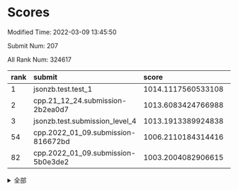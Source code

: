 # Scores

Modified Time: 2022-03-09 13:45:50

Submit Num: 207

All Rank Num: 324617

| rank |               submit               |       score        |       sigma        | pk_num |
| :--- | :--------------------------------- | :----------------- | :----------------- | :----- |
| 1    | jsonzb.test.test_1                 | 1014.1117560533108 | 0.8009077283125728 | 6270   |
| 2    | cpp.21_12_24.submission-2b2ea0d7   | 1013.6083424766988 | 0.8080086402715211 | 6273   |
| 3    | jsonzb.test.submission_level_4     | 1013.1913389924838 | 0.771794924944203  | 6274   |
| 54   | cpp.2022_01_09.submission-816672bd | 1006.2110184314416 | 0.7223885994499317 | 6272   |
| 82   | cpp.2022_01_09.submission-5b0e3de2 | 1003.2004082906615 | 0.7087110351189733 | 6273   |


<details>
<summary>全部</summary>

| rank |                 submit                 |       score        |       sigma        | pk_num |
| :--- | :------------------------------------- | :----------------- | :----------------- | :----- |
| 1    | jsonzb.test.test_1                     | 1014.1117560533108 | 0.8009077283125728 | 6270   |
| 2    | cpp.21_12_24.submission-2b2ea0d7       | 1013.6083424766988 | 0.8080086402715211 | 6273   |
| 3    | jsonzb.test.submission_level_4         | 1013.1913389924838 | 0.771794924944203  | 6274   |
| 4    | gobigger.level_3.submission_level_3_1  | 1012.004247178113  | 0.7896406032362111 | 6268   |
| 5    | gobigger.level_3.submission_level_3_2  | 1011.6959972860074 | 0.7775526082859444 | 6273   |
| 6    | gobigger.level_3.submission_level_3_33 | 1011.5675221935766 | 0.7863231459415628 | 6275   |
| 7    | gobigger.level_3.submission_level_3_5  | 1011.3299869367733 | 0.7799677632694156 | 6271   |
| 8    | gobigger.level_3.submission_level_3_3  | 1011.1460507873187 | 0.768158645540495  | 6273   |
| 9    | gobigger.level_3.submission_level_3_7  | 1011.1163591061236 | 0.766014519915529  | 6271   |
| 10   | gobigger.level_3.submission_level_3_14 | 1011.0941558655043 | 0.7752302188790859 | 6278   |
| 11   | gobigger.level_3.submission_level_3_27 | 1010.933288315246  | 0.7710883780941442 | 6272   |
| 12   | gobigger.level_3.submission_level_3_37 | 1010.8349512153868 | 0.7631398112301647 | 6276   |
| 13   | gobigger.level_3.submission_level_3_41 | 1010.5605400863711 | 0.785840896186116  | 6272   |
| 14   | gobigger.level_3.submission_level_3_11 | 1010.5370818318602 | 0.7841478813407956 | 6278   |
| 15   | gobigger.level_3.submission_level_3_24 | 1010.4480253289742 | 0.7618031629577127 | 6271   |
| 16   | gobigger.level_3.submission_level_3_17 | 1010.3332222520196 | 0.7671230421489185 | 6276   |
| 17   | gobigger.level_3.submission_level_3_19 | 1010.2426034574827 | 0.7968973572267585 | 6272   |
| 18   | gobigger.level_3.submission_level_3_22 | 1010.2261790858436 | 0.77584863049208   | 6268   |
| 19   | gobigger.level_3.submission_level_3_48 | 1010.1834643400381 | 0.7673170173992135 | 6276   |
| 20   | gobigger.level_3.submission_level_3_28 | 1010.1472134026104 | 0.7669044332770008 | 6269   |
| 21   | gobigger.level_3.submission_level_3_8  | 1010.0884600701161 | 0.750514859451754  | 6270   |
| 22   | gobigger.level_3.submission_level_3_10 | 1010.0440112065875 | 0.75859199517257   | 6272   |
| 23   | gobigger.level_3.submission_level_3_6  | 1009.9570074243993 | 0.745939461892496  | 6274   |
| 24   | gobigger.level_3.submission_level_3_46 | 1009.9487000838574 | 0.7615624543213092 | 6274   |
| 25   | gobigger.level_3.submission_level_3_25 | 1009.9461270143094 | 0.7513267463995744 | 6276   |
| 26   | gobigger.level_3.submission_level_3_12 | 1009.8674607787913 | 0.7529043358417497 | 6276   |
| 27   | gobigger.level_3.submission_level_3_15 | 1009.8388984674917 | 0.7514098001821691 | 6269   |
| 28   | gobigger.level_3.submission_level_3_26 | 1009.8323036927151 | 0.7464727963818841 | 6274   |
| 29   | gobigger.level_3.submission_level_3_49 | 1009.7460351406273 | 0.7523579388221526 | 6267   |
| 30   | gobigger.level_3.submission_level_3_21 | 1009.7352025536411 | 0.7414557005394286 | 6271   |
| 31   | gobigger.level_3.submission_level_3_43 | 1009.6443910274087 | 0.7437863509946121 | 6268   |
| 32   | gobigger.level_3.submission_level_3_31 | 1009.6015778017671 | 0.7459126055175257 | 6269   |
| 33   | gobigger.level_3.submission_level_3_32 | 1009.5017924705907 | 0.738722233965266  | 6278   |
| 34   | gobigger.level_3.submission_level_3_47 | 1009.4993469611657 | 0.7513464886304337 | 6270   |
| 35   | gobigger.level_3.submission_level_3_44 | 1009.4603704130064 | 0.777033492348609  | 6273   |
| 36   | gobigger.level_3.submission_level_3_20 | 1009.4304652304326 | 0.772355371378657  | 6272   |
| 37   | gobigger.level_3.submission_level_3_35 | 1009.4235058611799 | 0.7518367847670323 | 6271   |
| 38   | gobigger.level_3.submission_level_3_9  | 1009.4086258858551 | 0.7544516236783562 | 6272   |
| 39   | gobigger.level_3.submission_level_3_40 | 1009.232772286092  | 0.7728600228745329 | 6274   |
| 40   | gobigger.level_3.submission_level_3_0  | 1009.1421058113825 | 0.7351509486841681 | 6275   |
| 41   | gobigger.level_3.submission_level_3_30 | 1009.118104040006  | 0.7466569319324818 | 6274   |
| 42   | gobigger.level_3.submission_level_3_29 | 1008.9525456026561 | 0.7424001863568187 | 6273   |
| 43   | gobigger.level_3.submission_level_3_18 | 1008.8921913565703 | 0.7729034593578951 | 6270   |
| 44   | gobigger.level_3.submission_level_3_36 | 1008.884082984965  | 0.7406870852578832 | 6265   |
| 45   | gobigger.level_3.submission_level_3_45 | 1008.878088979575  | 0.7227819443097697 | 6269   |
| 46   | gobigger.level_3.submission_level_3_13 | 1008.8312209333769 | 0.7686134194309996 | 6272   |
| 47   | gobigger.level_3.submission_level_3_16 | 1008.7070271152709 | 0.7464085363245766 | 6271   |
| 48   | gobigger.level_3.submission_level_3_38 | 1008.3283524825546 | 0.7571009138968133 | 6276   |
| 49   | gobigger.level_3.submission_level_3_39 | 1008.3191446674148 | 0.7399054035844013 | 6279   |
| 50   | gobigger.level_3.submission_level_3_34 | 1008.2276094523733 | 0.7501991859402051 | 6282   |
| 51   | gobigger.level_3.submission_level_3_23 | 1008.1404042428852 | 0.7524512696553768 | 6278   |
| 52   | gobigger.level_3.submission_level_3_42 | 1007.9639335455824 | 0.7355589061015276 | 6267   |
| 53   | gobigger.level_3.submission_level_3_4  | 1007.9134232729211 | 0.7510992948723987 | 6274   |
| 54   | cpp.2022_01_09.submission-816672bd     | 1006.2110184314416 | 0.7223885994499317 | 6272   |
| 55   | gobigger.level_1.submission_level_1_29 | 1005.1000196988144 | 0.715625297771252  | 6277   |
| 56   | gobigger.level_1.submission_level_1_37 | 1004.589131892013  | 0.727852376329948  | 6279   |
| 57   | gobigger.level_1.submission_level_1_0  | 1004.5794917384604 | 0.7217783838098835 | 6270   |
| 58   | gobigger.level_1.submission_level_1_47 | 1004.3467673879093 | 0.7266809892614962 | 6269   |
| 59   | gobigger.level_1.submission_level_1_4  | 1004.2757140359386 | 0.7170609387099275 | 6272   |
| 60   | gobigger.level_1.submission_level_1_35 | 1004.2209456812592 | 0.716652070203353  | 6277   |
| 61   | gobigger.level_1.submission_level_1_49 | 1004.0586372123722 | 0.7103749494266385 | 6275   |
| 62   | gobigger.level_1.submission_level_1_31 | 1003.9901872454641 | 0.7230254814161364 | 6272   |
| 63   | gobigger.level_1.submission_level_1_1  | 1003.9739762771322 | 0.712920239615509  | 6273   |
| 64   | gobigger.level_1.submission_level_1_24 | 1003.8001419264543 | 0.7081633177665342 | 6271   |
| 65   | gobigger.level_1.submission_level_1_39 | 1003.7694422869563 | 0.7227305224634427 | 6267   |
| 66   | gobigger.level_1.submission_level_1_18 | 1003.7207553766848 | 0.718849796014813  | 6276   |
| 67   | gobigger.level_1.submission_level_1_21 | 1003.6652897231307 | 0.7075311810455335 | 6274   |
| 68   | gobigger.level_1.submission_level_1_40 | 1003.6415430240834 | 0.7087677837299342 | 6268   |
| 69   | gobigger.level_1.submission_level_1_10 | 1003.5870839745761 | 0.7175480218172596 | 6276   |
| 70   | gobigger.level_1.submission_level_1_38 | 1003.5822299878505 | 0.7091502811036394 | 6276   |
| 71   | gobigger.level_1.submission_level_1_36 | 1003.5788303529579 | 0.7271601510406985 | 6275   |
| 72   | gobigger.level_1.submission_level_1_34 | 1003.5501596206585 | 0.7105916626700816 | 6271   |
| 73   | gobigger.level_1.submission_level_1_27 | 1003.5346265680636 | 0.720180291346378  | 6274   |
| 74   | gobigger.level_1.submission_level_1_8  | 1003.4835488768883 | 0.7158117754479876 | 6279   |
| 75   | gobigger.level_1.submission_level_1_33 | 1003.4815995350951 | 0.720497878992217  | 6276   |
| 76   | gobigger.level_1.submission_level_1_12 | 1003.419957106911  | 0.7177543792083952 | 6270   |
| 77   | gobigger.level_1.submission_level_1_45 | 1003.3198188359239 | 0.7169393818359667 | 6274   |
| 78   | gobigger.level_1.submission_level_1_23 | 1003.3185766853118 | 0.7096387800142331 | 6268   |
| 79   | gobigger.level_1.submission_level_1_46 | 1003.313355970937  | 0.7265177628659735 | 6267   |
| 80   | gobigger.level_1.submission_level_1_20 | 1003.2756060844017 | 0.7169371333641669 | 6261   |
| 81   | gobigger.level_1.submission_level_1_15 | 1003.224864847933  | 0.7200814655624166 | 6271   |
| 82   | cpp.2022_01_09.submission-5b0e3de2     | 1003.2004082906615 | 0.7087110351189733 | 6273   |
| 83   | gobigger.level_1.submission_level_1_43 | 1003.1969127928683 | 0.7124041754343681 | 6267   |
| 84   | gobigger.level_1.submission_level_1_48 | 1003.1424611141503 | 0.7115639308100078 | 6272   |
| 85   | gobigger.level_1.submission_level_1_32 | 1003.0887868897538 | 0.717733397021088  | 6270   |
| 86   | gobigger.level_1.submission_level_1_17 | 1003.0879574412184 | 0.7053343468228189 | 6274   |
| 87   | gobigger.level_1.submission_level_1_42 | 1002.8870944468079 | 0.7030897789190741 | 6274   |
| 88   | gobigger.level_1.submission_level_1_22 | 1002.8713752976306 | 0.7171951311617979 | 6272   |
| 89   | gobigger.level_1.submission_level_1_16 | 1002.8503562951482 | 0.714676610507727  | 6276   |
| 90   | gobigger.level_1.submission_level_1_13 | 1002.8463695108719 | 0.708209954881624  | 6272   |
| 91   | gobigger.level_1.submission_level_1_5  | 1002.832546627458  | 0.7149221851894555 | 6270   |
| 92   | gobigger.level_1.submission_level_1_28 | 1002.8197828245377 | 0.7170378607454151 | 6277   |
| 93   | gobigger.level_1.submission_level_1_19 | 1002.8067707177613 | 0.723725111457808  | 6271   |
| 94   | gobigger.level_1.submission_level_1_41 | 1002.7771513211993 | 0.7135234879765672 | 6275   |
| 95   | gobigger.level_1.submission_level_1_44 | 1002.6046095506905 | 0.7034887349866741 | 6271   |
| 96   | gobigger.level_1.submission_level_1_2  | 1002.5873604320698 | 0.7124253260129099 | 6275   |
| 97   | gobigger.level_1.submission_level_1_14 | 1002.5240007031094 | 0.7153940980656222 | 6270   |
| 98   | gobigger.level_1.submission_level_1_30 | 1002.4750563190938 | 0.720427052650269  | 6272   |
| 99   | gobigger.level_1.submission_level_1_3  | 1002.3536082256296 | 0.713217593487673  | 6273   |
| 100  | gobigger.level_1.submission_level_1_6  | 1002.3068864009756 | 0.7087362775550351 | 6269   |
| 101  | gobigger.level_1.submission_level_1_7  | 1002.3025325755657 | 0.7074129487547037 | 6276   |
| 102  | gobigger.level_1.submission_level_1_25 | 1002.217432927094  | 0.7090994212897049 | 6277   |
| 103  | gobigger.level_1.submission_level_1_11 | 1002.1939843328634 | 0.7239920466904892 | 6281   |
| 104  | gobigger.level_1.submission_level_1_9  | 1002.1681071128304 | 0.6995655487188468 | 6266   |
| 105  | gobigger.level_1.submission_level_1_26 | 1002.1412076465865 | 0.7220132637897955 | 6273   |
| 106  | gobigger.random.submission_random_19   | 997.5528439193262  | 0.6993636145342111 | 6270   |
| 107  | gobigger.random.submission_random_29   | 997.5412269529307  | 0.7075724547208005 | 6273   |
| 108  | gobigger.random.submission_random_8    | 997.4308899592143  | 0.699004714993294  | 6275   |
| 109  | gobigger.random.submission_random_30   | 997.2014500770495  | 0.7122564859975061 | 6272   |
| 110  | gobigger.random.submission_random_46   | 997.1523272093104  | 0.7087916878131058 | 6272   |
| 111  | gobigger.random.submission_random_28   | 997.125635896581   | 0.7167131420125409 | 6273   |
| 112  | gobigger.random.submission_random_23   | 996.9064764219964  | 0.7070419849796933 | 6269   |
| 113  | gobigger.random.submission_random_5    | 996.6735177609648  | 0.708053447854543  | 6276   |
| 114  | gobigger.random.submission_random_26   | 996.6221359475664  | 0.7045095953536189 | 6276   |
| 115  | gobigger.random.submission_random_39   | 996.5837289092378  | 0.7012251305940709 | 6271   |
| 116  | gobigger.random.submission_random_44   | 996.5250663167907  | 0.7052914010268367 | 6274   |
| 117  | gobigger.random.submission_random_12   | 996.4802538639325  | 0.7070272054569071 | 6270   |
| 118  | gobigger.random.submission_random_36   | 996.4655722828404  | 0.7077365785857522 | 6276   |
| 119  | gobigger.random.submission_random_42   | 996.4083703912128  | 0.7058560681713423 | 6271   |
| 120  | gobigger.random.submission_random_7    | 996.3998290333213  | 0.7055506533313146 | 6271   |
| 121  | gobigger.random.submission_random_22   | 996.392568443514   | 0.7073888655129236 | 6272   |
| 122  | gobigger.random.submission_random_24   | 996.3923818257806  | 0.708445566244961  | 6268   |
| 123  | gobigger.random.submission_random_35   | 996.3888021838887  | 0.7169397341592171 | 6274   |
| 124  | gobigger.random.submission_random_32   | 996.3104687000508  | 0.7140447384519711 | 6268   |
| 125  | gobigger.random.submission_random_1    | 996.3082435262781  | 0.6974785390128332 | 6269   |
| 126  | gobigger.random.submission_random_25   | 996.3054097774336  | 0.7031798065651602 | 6274   |
| 127  | gobigger.random.submission_random_0    | 996.2507306071873  | 0.726174977154257  | 6272   |
| 128  | gobigger.random.submission_random_9    | 996.1418627123657  | 0.703052211249086  | 6277   |
| 129  | gobigger.random.submission_random_20   | 996.1168582207592  | 0.7102810035645386 | 6276   |
| 130  | gobigger.random.submission_random_16   | 996.0944329412074  | 0.7136447411699196 | 6275   |
| 131  | gobigger.random.submission_random_17   | 996.0305929106287  | 0.7135450875307161 | 6275   |
| 132  | gobigger.random.submission_random_31   | 995.9563506622758  | 0.7159265940977122 | 6272   |
| 133  | gobigger.random.submission_random_49   | 995.9492954192258  | 0.7078808568819752 | 6271   |
| 134  | gobigger.random.submission_random_13   | 995.936467199093   | 0.7061386932161131 | 6274   |
| 135  | gobigger.random.submission_random_15   | 995.9326713067278  | 0.7113836759075672 | 6270   |
| 136  | gobigger.random.submission_random_14   | 995.7479335700762  | 0.7165028831711677 | 6275   |
| 137  | gobigger.random.submission_random_47   | 995.7348394811243  | 0.707462245541446  | 6273   |
| 138  | gobigger.random.submission_random_40   | 995.7214965527471  | 0.7132575345673671 | 6278   |
| 139  | gobigger.random.submission_random_18   | 995.7104630296134  | 0.7101361930756217 | 6271   |
| 140  | gobigger.random.submission_random_45   | 995.6438485150217  | 0.7019880719853574 | 6274   |
| 141  | gobigger.random.submission_random_21   | 995.6390349541243  | 0.7155373320822654 | 6272   |
| 142  | gobigger.random.submission_random_27   | 995.6220232865674  | 0.7206565032404324 | 6276   |
| 143  | gobigger.random.submission_random_41   | 995.5294076341713  | 0.7051367787758992 | 6273   |
| 144  | gobigger.random.submission_random_34   | 995.513558943917   | 0.7020786607875215 | 6273   |
| 145  | gobigger.random.submission_random_43   | 995.3530072203472  | 0.7200299267799892 | 6271   |
| 146  | gobigger.random.submission_random_48   | 995.3100894904222  | 0.7215956255183337 | 6274   |
| 147  | gobigger.random.submission_random_6    | 995.302619760984   | 0.713506699871723  | 6274   |
| 148  | gobigger.random.submission_random_2    | 995.2676583019389  | 0.7051454229697427 | 6275   |
| 149  | gobigger.random.submission_random_4    | 995.2454601482159  | 0.7162736361255081 | 6272   |
| 150  | gobigger.random.submission_random_38   | 995.1897442504974  | 0.7035919465918099 | 6273   |
| 151  | gobigger.random.submission_random_33   | 995.1745808511477  | 0.7130531427797154 | 6276   |
| 152  | gobigger.random.submission_random_11   | 995.1433272674773  | 0.7220518734473953 | 6278   |
| 153  | gobigger.random.submission_random_10   | 994.7321560585297  | 0.7189317100389089 | 6267   |
| 154  | gobigger.random.submission_random_37   | 994.6837890545854  | 0.7161910676124991 | 6279   |
| 155  | gobigger.level_2.submission_level_2_2  | 994.3540598465106  | 0.7171046858385419 | 6271   |
| 156  | gobigger.level_2.submission_level_2_31 | 994.0582898156542  | 0.7377622468626424 | 6269   |
| 157  | gobigger.level_2.submission_level_2_26 | 993.9225660938961  | 0.7212122553471337 | 6270   |
| 158  | gobigger.level_2.submission_level_2_10 | 993.6081608183123  | 0.7436400711314844 | 6270   |
| 159  | gobigger.random.submission_random_3    | 993.6002939758513  | 0.7212128904927289 | 6275   |
| 160  | gobigger.level_2.submission_level_2_7  | 993.4955297889372  | 0.7326266205325626 | 6274   |
| 161  | gobigger.level_2.submission_level_2_9  | 993.476732306903   | 0.7314667797530887 | 6270   |
| 162  | gobigger.level_2.submission_level_2_45 | 993.2909560495848  | 0.7472768746879518 | 6270   |
| 163  | gobigger.level_2.submission_level_2_30 | 993.1948091076333  | 0.7445605955713451 | 6271   |
| 164  | gobigger.level_2.submission_level_2_32 | 993.180837400614   | 0.7827265055864578 | 6274   |
| 165  | gobigger.level_2.submission_level_2_48 | 993.0886471898721  | 0.7425588519862379 | 6276   |
| 166  | gobigger.level_2.submission_level_2_47 | 993.072180598573   | 0.7345607622716591 | 6268   |
| 167  | gobigger.level_2.submission_level_2_23 | 993.0509935135894  | 0.7333456766904973 | 6278   |
| 168  | gobigger.level_2.submission_level_2_49 | 992.9965535988142  | 0.729349193597632  | 6272   |
| 169  | gobigger.level_2.submission_level_2_3  | 992.9917742133966  | 0.7293502707624836 | 6276   |
| 170  | gobigger.level_2.submission_level_2_20 | 992.979034393771   | 0.7299473595909424 | 6274   |
| 171  | gobigger.level_2.submission_level_2_18 | 992.8247704500187  | 0.7533447860857779 | 6277   |
| 172  | gobigger.level_2.submission_level_2_40 | 992.4666030090816  | 0.7414726015295352 | 6274   |
| 173  | gobigger.level_2.submission_level_2_46 | 992.4626936273553  | 0.7381061436572695 | 6273   |
| 174  | gobigger.level_2.submission_level_2_36 | 992.4374101958031  | 0.7520158177605023 | 6271   |
| 175  | gobigger.level_2.submission_level_2_12 | 992.4227027162324  | 0.7216050214165131 | 6271   |
| 176  | gobigger.level_2.submission_level_2_15 | 992.304842136778   | 0.7474693066506553 | 6275   |
| 177  | gobigger.level_2.submission_level_2_41 | 992.2920086359596  | 0.7551129169144803 | 6278   |
| 178  | gobigger.level_2.submission_level_2_19 | 992.2891133470994  | 0.7287497735570684 | 6270   |
| 179  | gobigger.level_2.submission_level_2_13 | 992.2747887225194  | 0.7310063202878025 | 6273   |
| 180  | gobigger.level_2.submission_level_2_37 | 992.142277648926   | 0.7600397896901827 | 6272   |
| 181  | gobigger.level_2.submission_level_2_35 | 992.1237672371097  | 0.735580635879095  | 6270   |
| 182  | gobigger.level_2.submission_level_2_33 | 992.1082955658164  | 0.7402604862551433 | 6278   |
| 183  | gobigger.level_2.submission_level_2_8  | 992.0643584924654  | 0.7469055454541644 | 6271   |
| 184  | gobigger.level_2.submission_level_2_29 | 992.0007689191415  | 0.7321602005867484 | 6273   |
| 185  | gobigger.level_2.submission_level_2_27 | 991.9695250346139  | 0.7589616909808091 | 6275   |
| 186  | gobigger.level_2.submission_level_2_22 | 991.9365834893246  | 0.7454623147386945 | 6268   |
| 187  | gobigger.level_2.submission_level_2_16 | 991.932668681442   | 0.751932603381394  | 6275   |
| 188  | gobigger.level_2.submission_level_2_14 | 991.8849739466968  | 0.7493162861724053 | 6272   |
| 189  | gobigger.level_2.submission_level_2_0  | 991.8674849567499  | 0.7533315870606214 | 6270   |
| 190  | gobigger.level_2.submission_level_2_44 | 991.7945580992769  | 0.7541833794006195 | 6270   |
| 191  | gobigger.level_2.submission_level_2_5  | 991.6077842203047  | 0.7476066892605037 | 6273   |
| 192  | gobigger.level_2.submission_level_2_39 | 991.5537230743269  | 0.7608491902696217 | 6275   |
| 193  | gobigger.level_2.submission_level_2_42 | 991.403777127837   | 0.7614067913099661 | 6274   |
| 194  | gobigger.level_2.submission_level_2_28 | 991.3773220496417  | 0.7554109591862519 | 6271   |
| 195  | gobigger.level_2.submission_level_2_34 | 991.3705032449785  | 0.7339830749690294 | 6273   |
| 196  | gobigger.level_2.submission_level_2_43 | 991.3325148291934  | 0.7595413824046447 | 6274   |
| 197  | gobigger.level_2.submission_level_2_4  | 991.2974411385203  | 0.7491664985931606 | 6274   |
| 198  | gobigger.level_2.submission_level_2_6  | 991.2636321969454  | 0.7532078665453564 | 6276   |
| 199  | gobigger.level_2.submission_level_2_38 | 991.2200328787259  | 0.7456614802205039 | 6272   |
| 200  | gobigger.level_2.submission_level_2_21 | 991.2165275652414  | 0.7554285295113397 | 6278   |
| 201  | gobigger.level_2.submission_level_2_25 | 991.1291818904863  | 0.7571323695050995 | 6277   |
| 202  | gobigger.level_2.submission_level_2_11 | 990.9154974302936  | 0.7801165626626524 | 6276   |
| 203  | gobigger.level_2.submission_level_2_24 | 990.828902637179   | 0.7801664815477894 | 6271   |
| 204  | gobigger.level_2.submission_level_2_1  | 990.4729592769006  | 0.7598032659967384 | 6270   |
| 205  | gobigger.level_2.submission_level_2_17 | 989.9069474302596  | 0.753692365227439  | 6273   |
| 206  | gobigger.none.submission_none_0        | 979.7008655270397  | 1.2086243530812018 | 6271   |
| 207  | gobigger.none.submission_none_1        | 976.1551195604308  | 1.4330514552021998 | 6272   |

</details>